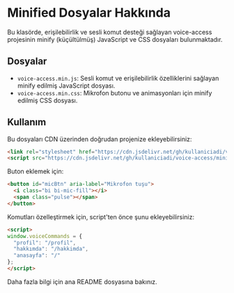 # Minified Dosyalar Hakkında

Bu klasörde, erişilebilirlik ve sesli komut desteği sağlayan voice-access projesinin minify (küçültülmüş) JavaScript ve CSS dosyaları bulunmaktadır.

## Dosyalar
- `voice-access.min.js`: Sesli komut ve erişilebilirlik özelliklerini sağlayan minify edilmiş JavaScript dosyası.
- `voice-access.min.css`: Mikrofon butonu ve animasyonları için minify edilmiş CSS dosyası.

## Kullanım
Bu dosyaları CDN üzerinden doğrudan projenize ekleyebilirsiniz:

```html
<link rel="stylesheet" href="https://cdn.jsdelivr.net/gh/kullaniciadi/voice-access/minified/voice-access.min.css">
<script src="https://cdn.jsdelivr.net/gh/kullaniciadi/voice-access/minified/voice-access.min.js"></script>
```

Buton eklemek için:
```html
<button id="micBtn" aria-label="Mikrofon tuşu">
  <i class="bi bi-mic-fill"></i>
  <span class="pulse"></span>
</button>
```

Komutları özelleştirmek için, script'ten önce şunu ekleyebilirsiniz:
```html
<script>
window.voiceCommands = {
  "profil": "/profil",
  "hakkımda": "/hakkimda",
  "anasayfa": "/"
};
</script>
```

Daha fazla bilgi için ana README dosyasına bakınız.
